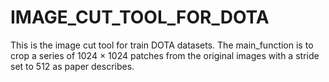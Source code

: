 # IMAGE_CUT_TOOL_FOR_DOTA
This is the image cut tool for train DOTA datasets.
The main_function is to crop a series of 1024 × 1024 patches from the original images with a stride set to 512 as paper describes.
